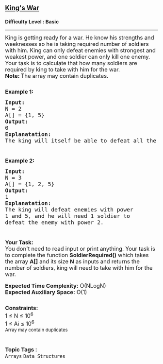 <h2><a href="https://www.geeksforgeeks.org/problems/kings-war2448/1?page=4&category=Arrays&sortBy=difficulty">King's War</a></h2><h3>Difficulty Level : Basic</h3><hr><div class="problems_problem_content__Xm_eO"><p><span style="font-size:18px">King is getting ready for a war. He know his strengths and weeknesses so he is taking required number of soldiers with him. King can only defeat enemies with strongest and weakest power, and one soldier can only kill one enemy. Your task is to calculate that how many soldiers are required by king to take with him for the war.<br>
<strong>Note: </strong>The array may contain duplicates.</span><br>
&nbsp;</p>

<p><span style="font-size:18px"><strong>Example 1:</strong></span></p>

<pre><span style="font-size:18px"><strong>Input:</strong>
N = 2
A[] = {1, 5}
<strong>Output:</strong>
0
<strong>Explanatation:
</strong>The king will itself be able to defeat all the enemies.</span></pre>

<p>&nbsp;</p>

<p><span style="font-size:18px"><strong>Example 2:</strong></span></p>

<pre><span style="font-size:18px"><strong>Input:</strong>
N = 3
A[] = {1, 2, 5}
<strong>Output:</strong>
1</span>
<span style="font-size:18px"><strong>Explanatation:</strong></span><span style="font-size:18px"><strong>
</strong>The king will defeat enemies with power
1 and 5, and he will need 1 soldier to
defeat the enemy with power 2.</span></pre>

<p>&nbsp;</p>

<p><span style="font-size:18px"><strong>Your Task:&nbsp;&nbsp;</strong><br>
You don't need to read input or print anything. Your task is to complete the function&nbsp;<strong>SoldierRequired()</strong>&nbsp;which takes the array <strong>A[]</strong> and its size <strong>N</strong> as inputs and returns the number of soldiers, king will need to take with him for the war.</span><br>
<br>
<span style="font-size:18px"><strong>Expected Time Complexity:</strong> O(NLogN)<br>
<strong>Expected Auxiliary Space:</strong> O(1)</span><br>
&nbsp;</p>

<p><span style="font-size:18px"><strong>Constraints:</strong><br>
1 ≤ N ≤ 10<sup>6 </sup><br>
1 ≤ Ai ≤ 10<sup>6</sup><br>
<sup>Array may contain duplicates</sup></span></p>
</div><br><p><span style=font-size:18px><strong>Topic Tags : </strong><br><code>Arrays</code>&nbsp;<code>Data Structures</code>&nbsp;